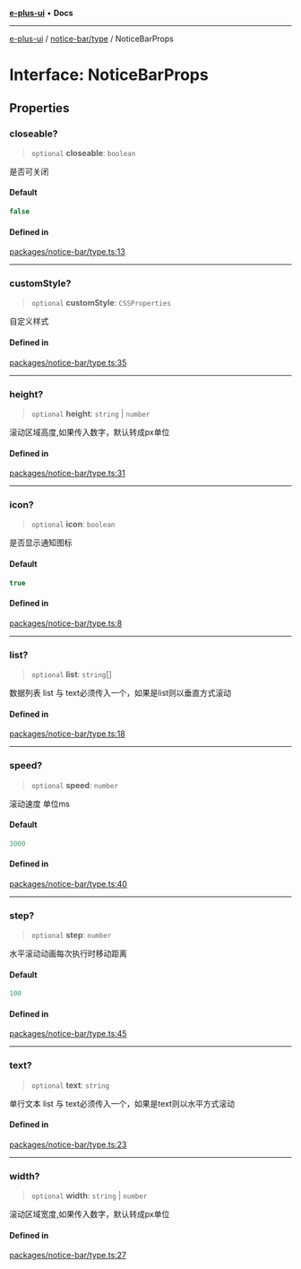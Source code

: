 [**e-plus-ui**](../../../README.md) • **Docs**

***

[e-plus-ui](../../../modules.md) / [notice-bar/type](../README.md) / NoticeBarProps

# Interface: NoticeBarProps

## Properties

### closeable?

> `optional` **closeable**: `boolean`

是否可关闭

#### Default

```ts
false
```

#### Defined in

[packages/notice-bar/type.ts:13](https://github.com/c-eqian/e-plus-ui/blob/9afe3efca84f90347511649ce68bd1a732377c38/packages/notice-bar/type.ts#L13)

***

### customStyle?

> `optional` **customStyle**: `CSSProperties`

自定义样式

#### Defined in

[packages/notice-bar/type.ts:35](https://github.com/c-eqian/e-plus-ui/blob/9afe3efca84f90347511649ce68bd1a732377c38/packages/notice-bar/type.ts#L35)

***

### height?

> `optional` **height**: `string` \| `number`

滚动区域高度,如果传入数字，默认转成px单位

#### Defined in

[packages/notice-bar/type.ts:31](https://github.com/c-eqian/e-plus-ui/blob/9afe3efca84f90347511649ce68bd1a732377c38/packages/notice-bar/type.ts#L31)

***

### icon?

> `optional` **icon**: `boolean`

是否显示通知图标

#### Default

```ts
true
```

#### Defined in

[packages/notice-bar/type.ts:8](https://github.com/c-eqian/e-plus-ui/blob/9afe3efca84f90347511649ce68bd1a732377c38/packages/notice-bar/type.ts#L8)

***

### list?

> `optional` **list**: `string`[]

数据列表
list 与 text必须传入一个，如果是list则以垂直方式滚动

#### Defined in

[packages/notice-bar/type.ts:18](https://github.com/c-eqian/e-plus-ui/blob/9afe3efca84f90347511649ce68bd1a732377c38/packages/notice-bar/type.ts#L18)

***

### speed?

> `optional` **speed**: `number`

滚动速度 单位ms

#### Default

```ts
3000
```

#### Defined in

[packages/notice-bar/type.ts:40](https://github.com/c-eqian/e-plus-ui/blob/9afe3efca84f90347511649ce68bd1a732377c38/packages/notice-bar/type.ts#L40)

***

### step?

> `optional` **step**: `number`

水平滚动动画每次执行时移动距离

#### Default

```ts
100
```

#### Defined in

[packages/notice-bar/type.ts:45](https://github.com/c-eqian/e-plus-ui/blob/9afe3efca84f90347511649ce68bd1a732377c38/packages/notice-bar/type.ts#L45)

***

### text?

> `optional` **text**: `string`

单行文本
list 与 text必须传入一个，如果是text则以水平方式滚动

#### Defined in

[packages/notice-bar/type.ts:23](https://github.com/c-eqian/e-plus-ui/blob/9afe3efca84f90347511649ce68bd1a732377c38/packages/notice-bar/type.ts#L23)

***

### width?

> `optional` **width**: `string` \| `number`

滚动区域宽度,如果传入数字，默认转成px单位

#### Defined in

[packages/notice-bar/type.ts:27](https://github.com/c-eqian/e-plus-ui/blob/9afe3efca84f90347511649ce68bd1a732377c38/packages/notice-bar/type.ts#L27)
